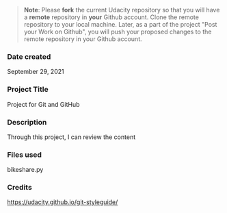 >**Note**: Please **fork** the current Udacity repository so that you will have a **remote** repository in **your** Github account. Clone the remote repository to your local machine. Later, as a part of the project "Post your Work on Github", you will push your proposed changes to the remote repository in your Github account.

### Date created
September 29, 2021

### Project Title
Project for Git and GitHub

### Description
Through this project, I can review the content

### Files used
bikeshare.py

### Credits
https://udacity.github.io/git-styleguide/
